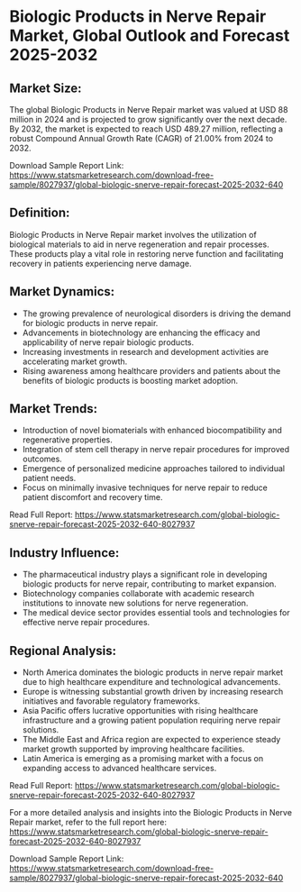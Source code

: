 <!DOCTYPE html>
<html>

<head>
  <title>Biologic Products in Nerve Repair Market, Global Outlook and Forecast 2025-2032</title>
</head>

<body>

  <h1>Biologic Products in Nerve Repair Market, Global Outlook and Forecast 2025-2032</h1>

  <h2>Market Size:</h2>
  <p>The global Biologic Products in Nerve Repair market was valued at USD 88 million in 2024 and is projected to grow significantly over the next decade. By 2032, the market is expected to reach USD 489.27 million, reflecting a robust Compound Annual Growth Rate (CAGR) of 21.00% from 2024 to 2032.
  </p>
  <p>Download Sample Report Link: <a href='https://www.statsmarketresearch.com/download-free-sample/8027937/global-biologic-snerve-repair-forecast-2025-2032-640'>https://www.statsmarketresearch.com/download-free-sample/8027937/global-biologic-snerve-repair-forecast-2025-2032-640</a></p>

  <h2>Definition:</h2>
  <p>Biologic Products in Nerve Repair market involves the utilization of biological materials to aid in nerve regeneration and repair processes. These products play a vital role in restoring nerve function and facilitating recovery in patients experiencing nerve damage.</p>

  <h2>Market Dynamics:</h2>
  <ul>
    <li>The growing prevalence of neurological disorders is driving the demand for biologic products in nerve repair.</li>
    <li>Advancements in biotechnology are enhancing the efficacy and applicability of nerve repair biologic products.</li>
    <li>Increasing investments in research and development activities are accelerating market growth.</li>
    <li>Rising awareness among healthcare providers and patients about the benefits of biologic products is boosting market adoption.</li>
  </ul>

  <h2>Market Trends:</h2>
  <ul>
    <li>Introduction of novel biomaterials with enhanced biocompatibility and regenerative properties.</li>
    <li>Integration of stem cell therapy in nerve repair procedures for improved outcomes.</li>
    <li>Emergence of personalized medicine approaches tailored to individual patient needs.</li>
    <li>Focus on minimally invasive techniques for nerve repair to reduce patient discomfort and recovery time.</li>
  </ul>
  <p>Read Full Report: <a href='https://www.statsmarketresearch.com/global-biologic-snerve-repair-forecast-2025-2032-640-8027937'>https://www.statsmarketresearch.com/global-biologic-snerve-repair-forecast-2025-2032-640-8027937</a></p>

  <h2>Industry Influence:</h2>
  <ul>
    <li>The pharmaceutical industry plays a significant role in developing biologic products for nerve repair, contributing to market expansion.</li>
    <li>Biotechnology companies collaborate with academic research institutions to innovate new solutions for nerve regeneration.</li>
    <li>The medical device sector provides essential tools and technologies for effective nerve repair procedures.</li>
  </ul>

  <h2>Regional Analysis:</h2>
  <ul>
    <li>North America dominates the biologic products in nerve repair market due to high healthcare expenditure and technological advancements.</li>
    <li>Europe is witnessing substantial growth driven by increasing research initiatives and favorable regulatory frameworks.</li>
    <li>Asia Pacific offers lucrative opportunities with rising healthcare infrastructure and a growing patient population requiring nerve repair solutions.</li>
    <li>The Middle East and Africa region are expected to experience steady market growth supported by improving healthcare facilities.</li>
    <li>Latin America is emerging as a promising market with a focus on expanding access to advanced healthcare services.</li>
  </ul>
  <p>Read Full Report: <a href='https://www.statsmarketresearch.com/global-biologic-snerve-repair-forecast-2025-2032-640-8027937'>https://www.statsmarketresearch.com/global-biologic-snerve-repair-forecast-2025-2032-640-8027937</a></p>

  <p>For a more detailed analysis and insights into the Biologic Products in Nerve Repair market, refer to the full report here: <a href='https://www.statsmarketresearch.com/global-biologic-snerve-repair-forecast-2025-2032-640-8027937'>https://www.statsmarketresearch.com/global-biologic-snerve-repair-forecast-2025-2032-640-8027937</a></p>

  <p>Download Sample Report Link: <a href='https://www.statsmarketresearch.com/download-free-sample/8027937/global-biologic-snerve-repair-forecast-2025-2032-640'>https://www.statsmarketresearch.com/download-free-sample/8027937/global-biologic-snerve-repair-forecast-2025-2032-640</a></p>

</body>

</html>